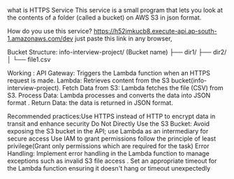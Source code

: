 what is HTTPS Service
This service is a small program that lets you look at the contents of a folder (called a bucket) on AWS S3 in json format.

How do you use this service?
https://h52jmkucb8.execute-api.ap-south-1.amazonaws.com/dev 
just paste this link in any browser,

Bucket Structure:
info-interview-project/  (Bucket name)
    ├── dir1/
    ├── dir2/
    │   └── file1.csv

Working : API Gateway: Triggers the Lambda function when an HTTPS request is made.
          Lambda: Retrieves content from the  S3 bucket(info-interview-project).
          Fetch Data from S3: Lambda fetches the file (CSV) from S3.
          Process Data: Lambda processes and converts the data into JSON format .
          Return Data: the data is returned in  JSON format.
          
 Recommended practices:Use HTTPS  instead of HTTP to encrypt data in transit and enhance security
Do Not Directly Use the S3 Bucket: Avoid exposing the S3 bucket in the API; use Lambda as an intermediary for secure access
Use IAM  to grant permissions follow the principle of least privilege(Grant only permissions which are 
   required for the task)
  Error Handling: Implement error handling in the Lambda function to manage exceptions such as invalid S3 file access .
   Set an appropriate timeout for the Lambda function  ensuring it doesn't hang or timeout unexpectedly
   
   
 
